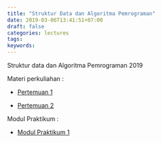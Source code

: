 ```yaml
---
title: "Struktur Data dan Algoritma Pemrograman"
date: 2019-03-06T13:41:51+07:00
draft: false
categories: lectures
tags:
keywords:
---
```



Struktur data dan Algoritma Pemrograman 2019
<!--more-->
Materi perkuliahan :

- [Pertemuan 1](../../files/sdap/2019/pertemuan_1.pdf)

- [Pertemuan 2](../../files/sdap/2019/pertemuan_2.pdf)

Modul Praktikum :

- [Modul Praktikum 1](../../files/sdap/2019/praktikum_1.pdf)
